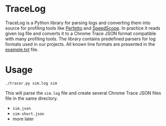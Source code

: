 # TraceLog

TraceLog is a Python library for parsing logs and converting them into source for profiling tools
like [Perfetto](https://perfetto.dev/) and [SpeedScope](https://speedscope.app/).
In practice it reads given log file and converts it to a Chrome Trace JSON format
compatible with many profiling tools.
The library contains predefined parsers for log formats used in our projects.
All known line formats are presented in the [example.txt](./example.txt) file.

# Usage

```sh
./tracer.py sim.log sim
```

This will parse the `sim.log` file and create several Chrome Trace JSON files file in the same directory.
- `sim.json`
- `sim-short.json`
- more later
